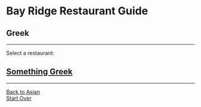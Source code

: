 # Bay Ridge Restaurant Guide
## Greek
---
Select a restaurant:
## [Something Greek](https://www.somethingreekonline.com/)
---
[Back to Asian](asian.md)  
[Start Over](../home.md)